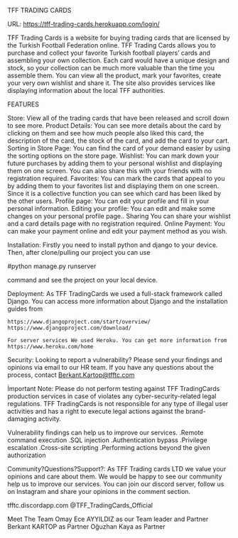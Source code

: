 TFF TRADING CARDS

URL: https://tff-trading-cards.herokuapp.com/login/

TFF Trading Cards is a website for buying trading cards that are licensed by the Turkish Football Federation online. TFF Trading Cards allows you to purchase and collect your favorite Turkish football players’ cards and assembling your own collection. Each card would have a unique design and stock, so your collection can be much more valuable than the time you assemble them. You can view all the product, mark your favorites, create your very own wishlist and share it. The site also provides services like displaying information about the local TFF authorities.


FEATURES

  Store:
    View all of the trading cards that have been released and scroll down to see more.
    Product Details:
    You can see more details about the card by clicking on them and see how much people also liked this card, the description of the card, the stock of the card, and add the card to your cart.
    Sorting in Store Page: 
    You can find the card of your demand easier by using the sorting options on the store page.
    Wishlist:
    You can mark down your future purchases by adding them to your personal wishlist and displaying them on one screen. You can also share this with your friends with no registration required.
    Favorites: 
    You can mark the cards that appeal to you by adding them to your favorites list and displaying them on one screen. Since it is a collective function you can see which card has been liked by the other users.
    Profile page:
    You can edit your profile and fill in your personal information.
    Editing your profile:
    You can edit and make some changes on your personal profile page..
    Sharing
    You can share your wishlist and a card details page with no registration required.
    Online Payment: You can make your payment online and edit your payment method as you wish.


  Installation: Firstly you need to install python and django to your device. Then, after clone/pulling our project you can use 
  
  #python manage.py runserver 
  
  command and see the project on your local device.

  Deployment: 
    As TFF TradingCards we used a full-stack framework called Django. You can access more information about Django and the installation guides from 

    https://www.djangoproject.com/start/overview/
    https://www.djangoproject.com/download/

    For server services We used Heroku. You can get more information from https://www.heroku.com/home

Security:
  Looking to report a vulnerability? Please send your findings and opinions via email to our HR team.
  If you have any questions about the process, contact Berkant.Kartop@tfftc.com

İmportant Note: Please do not perform testing against TFF TradingCards production services in case of violates any cyber-security-related legal regulations. TFF TradingCards is not responsible for any type of illegal user activities and has a right to execute legal actions against the brand-damaging activity.


Vulnerability findings can help us to improve our services.
  .Remote command execution
  .SQL injection
  .Authentication bypass
  .Privilege escalation
  .Cross-site scripting
  .Performing actions beyond the given authorization


Community?Questions?Support?:
  As TFF Trading cards LTD we value your opinions and care about them. We would be happy to see our community help us to improve our services. You can join our discord server, follow us on Instagram and share your opinions in the comment section.

tfftc.discordapp.com
@TFF_TradingCards_Official

Meet The Team
Omay Ece AYYILDIZ as our Team leader and Partner
Berkant KARTOP as Partner
Oğuzhan Kaya as Partner







